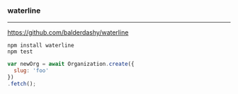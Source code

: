 ### waterline
---
https://github.com/balderdashy/waterline

```
npm install waterline
npm test
```

```js
var newOrg = await Organization.create({
  slug: 'foo'
})
.fetch();
```

```
```


